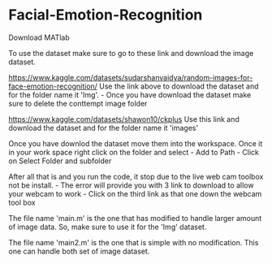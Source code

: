 # Facial-Emotion-Recognition
Download MATlab


To use the dataset make sure to go to these link and download the image dataset.

https://www.kaggle.com/datasets/sudarshanvaidya/random-images-for-face-emotion-recognition/
Use the link above to download the dataset and for the folder name it 'Img'.
	- Once you have download the dataset make sure to delete the conttempt image folder

https://www.kaggle.com/datasets/shawon10/ckplus
Use this link and download the dataset and for the folder name it 'images'

Once you have downlod the dataset move them into the workspace.
Once it in your work space right click on the folder and select 
	- Add to Path
	- Click on Select Folder and subfolder

After all that is and you run the code, it stop due to the live web cam toolbox not be install.
	- The error will provide you with 3 link to download to allow your webcam to work
	- Click on the third link as that one down the webcam tool box 

The file name 'main.m' is the one that has modified to handle larger amount of image
data. So, make sure to use it for the 'Img' dataset.

The file name 'main2.m' is the one that is simple with no modification.
This one can handle both set of image dataset.
